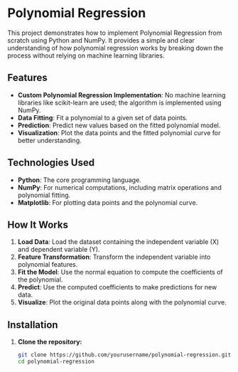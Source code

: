 # Polynomial Regression

This project demonstrates how to implement Polynomial Regression from scratch using Python and NumPy. It provides a simple and clear understanding of how polynomial regression works by breaking down the process without relying on machine learning libraries.

## Features

- **Custom Polynomial Regression Implementation**: No machine learning libraries like scikit-learn are used; the algorithm is implemented using NumPy.
- **Data Fitting**: Fit a polynomial to a given set of data points.
- **Prediction**: Predict new values based on the fitted polynomial model.
- **Visualization**: Plot the data points and the fitted polynomial curve for better understanding.

## Technologies Used

- **Python**: The core programming language.
- **NumPy**: For numerical computations, including matrix operations and polynomial fitting.
- **Matplotlib**: For plotting data points and the polynomial curve.


## How It Works

1. **Load Data**: Load the dataset containing the independent variable (X) and dependent variable (Y).
2. **Feature Transformation**: Transform the independent variable into polynomial features.
3. **Fit the Model**: Use the normal equation to compute the coefficients of the polynomial.
4. **Predict**: Use the computed coefficients to make predictions for new data.
5. **Visualize**: Plot the original data points along with the polynomial curve.

## Installation

1. **Clone the repository:**
   ```bash
   git clone https://github.com/yourusername/polynomial-regression.git
   cd polynomial-regression
